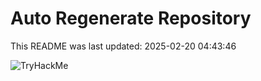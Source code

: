 # Auto Regenerate Repository

This README was last updated: 2025-02-20 04:43:46

 ![TryHackMe](https://tryhackme.com/badge/533634)